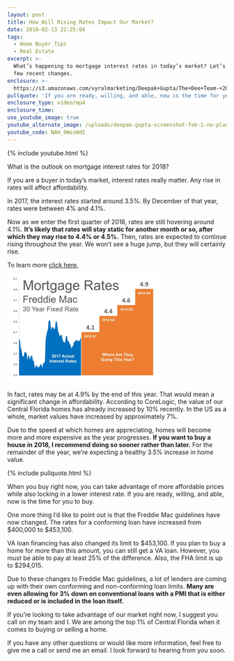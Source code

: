```yaml
---
layout: post
title: How Will Rising Rates Impact Our Market?
date: 2018-02-13 22:25:04
tags:
  - Home Buyer Tips
  - Real Estate
excerpt: >-
  What’s happening to mortgage interest rates in today’s market? Let’s go over a
  few recent changes.
enclosure: >-
  https://s3.amazonaws.com/vyralmarketing/Deepak+Gupta/The+Dee+Team-+2018+Mortgage+Rates.mp4
pullquote: 'If you are ready, willing, and able, now is the time for you to buy.'
enclosure_type: video/mp4
enclosure_time:
use_youtube_image: true
youtube_alternate_image: /uploads/deepak-gupta-screenshot-feb-1-no-play.jpg
youtube_code: NAH_9WzsWdI
---
```


{% include youtube.html %}

What is the outlook on mortgage interest rates for 2018? &nbsp;

If you are a buyer in today’s market, interest rates really matter. Any rise in rates will affect affordability.&nbsp;

In 2017, the interest rates started around 3.5%. By December of that year, rates were between 4% and 4.1%.&nbsp;

Now as we enter the first quarter of 2018, rates are still hovering around 4.1%. **It’s likely that rates will stay static for another month or so, after which they may rise to 4.4% or 4.5%.** Then, rates are expected to continue rising throughout the year. We won’t see a huge jump, but they will certainly rise.&nbsp;

To learn more [click here](http://www.simplifyingthemarket.com/en/2018/02/07/where-are-mortgage-interest-rates-headed-in-2018/?a=323701-ea9cfdf9d119bc9a1cd75b3509ec10e4),

[![](/uploads/versions/dee---x----350-249x---.png)](http://www.simplifyingthemarket.com/en/2018/02/07/where-are-mortgage-interest-rates-headed-in-2018/?a=323701-ea9cfdf9d119bc9a1cd75b3509ec10e4)

In fact, rates may be at 4.9% by the end of this year. That would mean a significant change in affordability. According to CoreLogic, the value of our Central Florida homes has already increased by 10% recently. In the US as a whole, market values have increased by approximately 7%.&nbsp;

Due to the speed at which homes are appreciating, homes will become more and more expensive as the year progresses. **If you want to buy a house in 2018, I recommend doing so sooner rather than later.** For the remainder of the year, we’re expecting a healthy 3.5% increase in home value.&nbsp;

{% include pullquote.html %}

When you buy right now, you can take advantage of more affordable prices while also locking in a lower interest rate. If you are ready, willing, and able, now is the time for you to buy.

One more thing I’d like to point out is that the Freddie Mac guidelines have now changed. The rates for a conforming loan have increased from $400,000 to $453,100.&nbsp;

VA loan financing has also changed its limit to $453,100. If you plan to buy a home for more than this amount, you can still get a VA loan. However, you must be able to pay at least 25% of the difference. Also, the FHA limit is up to $294,015.&nbsp;

Due to these changes to Freddie Mac guidelines, a lot of lenders are coming up with their own conforming and non-conforming loan limits. **Many are even allowing for 3% down on conventional loans with a PMI that is either reduced or is included in the loan itself.&nbsp;**

If you’re looking to take advantage of our market right now, I suggest you call on my team and I. We are among the top 1% of Central Florida when it comes to buying or selling a home.

If you have any other questions or would like more information, feel free to give me a call or send me an email. I look forward to hearing from you soon.<br>&nbsp;